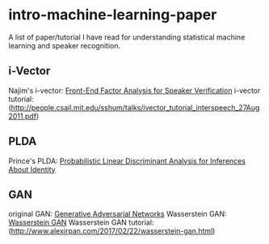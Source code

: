 # intro-machine-learning-paper
A list of paper/tutorial I have read for understanding statistical machine learning and speaker recognition. 

## i-Vector 
Najim's i-vector: [Front-End Factor Analysis for Speaker Verification](http://ieeexplore.ieee.org/document/5545402/)
i-vector tutorial: (http://people.csail.mit.edu/sshum/talks/ivector_tutorial_interspeech_27Aug2011.pdf)

## PLDA 
Prince's PLDA: [Probabilistic Linear Discriminant Analysis for Inferences About Identity](http://ieeexplore.ieee.org/abstract/document/4409052/)

## GAN
original GAN: [Generative Adversarial Networks](https://arxiv.org/abs/1406.2661)
Wasserstein GAN: [Wasserstein GAN](https://arxiv.org/abs/1701.07875)
Wasserstein GAN tutorial: (http://www.alexirpan.com/2017/02/22/wasserstein-gan.html)
